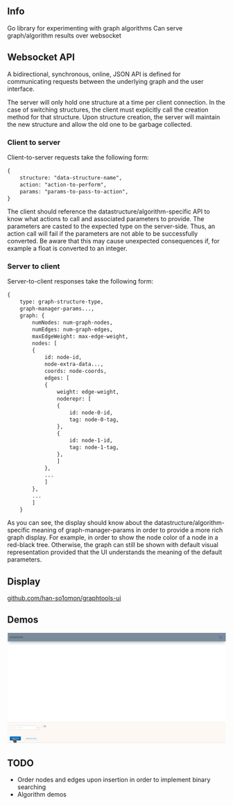 ## Info
Go library for experimenting with graph algorithms
Can serve graph/algorithm results over websocket

## Websocket API
A bidirectional, synchronous, online, JSON API is defined for communicating
requests between the underlying graph and the user interface.

The server will only hold one structure at a time per client connection. In the
case of switching structures, the client must explicitly call the creation
method for that structure. Upon structure creation, the server will maintain the
new structure and allow the old one to be garbage collected.

### Client to server
Client-to-server requests take the following form:
```      
{
    structure: "data-structure-name",
    action: "action-to-perform",
    params: "params-to-pass-to-action",
}
```

The client should reference the datastructure/algorithm-specific API to know
what actions to call and associated parameters to provide. The parameters are
casted to the expected type on the server-side. Thus, an action call will fail
if the parameters are not able to be successfully converted. Be aware that this
may cause unexpected consequences if, for example a float is converted to an
integer.

### Server to client
Server-to-client responses take the following form:
```
{
    type: graph-structure-type,
    graph-manager-params...,
    graph: {
        numNodes: num-graph-nodes,
        numEdges: num-graph-edges,
        maxEdgeWeight: max-edge-weight,
        nodes: [
        {
            id: node-id,
            node-extra-data...,
            coords: node-coords,
            edges: [
            {
                weight: edge-weight,
                noderepr: [
                {
                    id: node-0-id,
                    tag: node-0-tag,
                },
                {
                    id: node-1-id,
                    tag: node-1-tag,
                },
                ]
            },
            ...
            ]
        },
        ...
        ]
    }
```

As you can see, the display should know about the
datastructure/algorithm-specific meaning of
graph-manager-params in order to provide a more rich graph display.
For example, in order to show the node color of a node in a red-black
tree. Otherwise, the graph can still be shown with default visual representation
provided that the UI understands the meaning of the default parameters.

## Display
[github.com/han-so1omon/graphtools-ui](https://github.com/han-so1omon/graphtools-ui)

## Demos
![](demos/rbtree-demo-1.gif)

## TODO
- Order nodes and edges upon insertion in order to implement binary searching
- Algorithm demos
